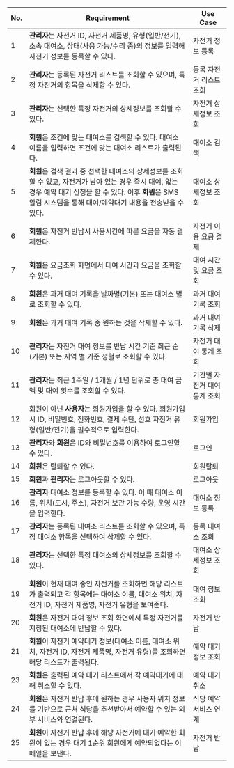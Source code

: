| No. | Requirement                                                                                                                                                                                                                | Use Case                |
| --- | -------------------------------------------------------------------------------------------------------------------------------------------------------------------------------------------------------------------------- | ----------------------- |
| 1   | **관리자**는 자전거 ID, 자전거 제품명, 유형(일반/전기), 소속 대여소, 상태(사용 가능/수리 중)의 정보를 입력해 자전거 정보를 등록할 수 있다.                                                                                 | 자전거 정보 등록        |
| 2   | **관리자**는 등록된 자전거 리스트를 조회할 수 있으며, 특정 자전거의 항목을 삭제할 수 있다.                                                                                                                                 | 등록 자전거 리스트 조회 |
| 3   | **관리자**는 선택한 특정 자전거의 상세정보를 조회할 수 있다.                                                                                                                                                               | 자전거 상세정보 조회    |
| 4   | **회원**은 조건에 맞는 대여소를 검색할 수 있다. 대여소 이름을 입력하면 조건에 맞는 대여소 리스트가 출력된다.                                                                                                               | 대여소 검색             |
| 5   | **회원**은 검색 결과 중 선택한 대여소의 상세정보를 조회할 수 있고, 자전거가 남아 있는 경우 즉시 대여, 없는 경우 예약 대기 신청을 할 수 있다. 이후 **회원**은 SMS 알림 시스템을 통해 대여/예약대기 내용을 전송받을 수 있다. | 대여소 상세정보 조회    |
| 6   | **회원**은 자전거 반납시 사용시간에 따른 요금을 자동 결제한다. | 자전거 이용 요금 결제    |
| 7   | **회원**은 요금조회 화면에서 대여 시간과 요금을 조회할 수 있다. | 대여 시간 및 요금 조회  |
| 8   | **회원**은 과거 대여 기록을 날짜별(기본) 또는 대여소 별로 조회할 수 있다.  | 과거 대여 기록 조회  |
| 9   | **회원**은 과거 대여 기록 중 원하는 것을 삭제할 수 있다.  | 과거 대여 기록 삭제  |
| 10   | **관리자**는 자전거 대여 정보를 반납 시간 기준 최근 순 (기본) 또는 지역 별 기준 정렬로 조회할 수 있다. | 자전거 대여 통계 조회  |
| 11   | **관리자**는 최근 1주일 / 1개월 / 1년 단위로 총 대여 금액 및 대여 횟수를 조회할 수 있다. | 기간별 자전거 대여 통계 조회  |
| 12   | 회원이 아닌 **사용자**는 회원가입을 할 수 있다. 회원가입시 ID, 비밀번호, 전화번호, 결제 수단, 선호 자전거 유형(일반/전기)을 필수적으로 입력한다.  | 회원가입  |
| 13   | **관리자**와 **회원**은 ID와 비밀번호를 이용하여 로그인할 수 있다. | 로그인  |
| 14   | **회원**은 탈퇴할 수 있다. | 회원탈퇴  |
| 15   | **회원**과 **관리자**는 로그아웃할 수 있다. | 로그아웃  |
| 16   | **관리자** 대여소 정보를 등록할 수 있다. 이 때 대여소 이름, 위치(도시, 주소), 자전거 보관 가능 수량, 운영 시간을 입력한다. | 대여소 정보 등록  |
| 17   | **관리자**는 등록된 대여소 리스트를 조회할 수 있으며, 특정 대여소 항목을 선택하여 삭제할 수 있다. | 등록 대여소 조회  |
| 18   | **관리자**는 선택한 특정 대여소의 상세정보를 조회할 수 있다. | 대여소 상세정보 조회  |
| 19   | **회원**이 현재 대여 중인 자전거를 조회하면 해당 리스트가 출력되고 각 항목에는 대여소 이름, 대여소 위치, 자전거 ID, 자전거 제품명, 자전거 유형을 보여준다. | 대여 정보 조회 |
| 20   | **회원**은 자전거 대여 정보 조회 화면에서 특정 자전거를 지정된 대여소에 반납할 수 있다.  | 자전거 반납 |
| 21   | **회원**이 자전거 예약대기 정보(대여소 이름, 대여소 위치, 자전거 ID, 자전거 제품명, 자전거 유형)를 조회하면 해당 리스트가 출력된다. | 예약 대기 정보 조회 |
| 23   | **회원**은 출력된 예약 대기 리스트에서 각 예약대기에 대해 취소할 수 있다. | 예약 대기 취소 |
| 24   | **회원**은 자전거 반납 후에 원하는 경우 사용자 위치 정보를 기반으로 근처 식당을 추천받아서 예약할 수 있는 외부 서비스와 연결된다.  | 식당 예약 서비스 연계 |
| 25   | **회원**이 자전거 반납 후에 해당 자전거에 대기 예약한 회원이 있는 경우 대기 1순위 회원에게 예약되었다는 이메일을 보낸다.  | 자전거 반납 |